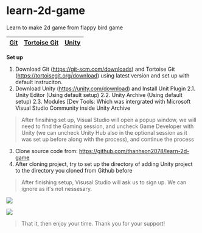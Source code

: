 # learn-2d-game

Learn to make 2d game from flappy bird game

[Git](https://git-scm.com/downloads) | [Tortoise Git](https://tortoisegit.org/download/) | [Unity](https://unity.com/download)
-- | - | -

**Set up**
1. Download Git (https://git-scm.com/downloads) and Tortoise Git (https://tortoisegit.org/download) using latest version and set up with default instruciton.
2. Download Unity (https://unity.com/download) and Install Unit Plugin
2.1. Unity Editor (Using default setup)
2.2. Unity Archive (Using default setup)
2.3. Modules [Dev Tools: Which was intergrated with Microsoft Visual Studio Community inside Unity Archive

> After finsihing set up, Visual Studio will open a popup window, we will need to find the Gaming session, and uncheck Game Developer with Unity (we can uncheck Unity Hub also in the optional session as it was set up before along with the process), and continue the process

3. Clone source code from: https://github.com/thanhson2078/learn-2d-game
4. After cloning project, try to set up the directory of adding Unity project to the directory you cloned from Github before

> After finishing setup, Visusal Studio will ask us to sign up. We can ignore as it's not nessesary.

![](https://scontent.fsgn5-5.fna.fbcdn.net/v/t1.15752-9/440943812_1244931143149747_8913728558467002741_n.png?_nc_cat=108&ccb=1-7&_nc_sid=5f2048&_nc_eui2=AeEsnoifiJ-jgXRHcGwHRn-m1OXjckhUc_jU5eNySFRz-GxCzyJURbbY50n6Oid7Qn_JAcK6EUUZ6Jx7ibCJsU6p&_nc_ohc=jk6hzFKsp8oQ7kNvgEDnvpd&_nc_ht=scontent.fsgn5-5.fna&oh=03_Q7cD1QGFaPzvt22TMLsptgjDVgEFxr2UNMBf1F4V2lx30U7fMg&oe=666BE753)

![](https://scontent.fsgn5-9.fna.fbcdn.net/v/t1.15752-9/440840534_957509792778463_8652348353261031171_n.png?_nc_cat=105&ccb=1-7&_nc_sid=5f2048&_nc_eui2=AeGFjYpDaSjq5Xk-WbEwdDbYzAEjgOLJMN_MASOA4skw37OXZoRuVp66N2jxaSclNu4U3J6aA0-DufuiH_hw5PG6&_nc_ohc=-neF_gcGaCQQ7kNvgFku4nJ&_nc_ht=scontent.fsgn5-9.fna&oh=03_Q7cD1QH8mQ1gPbfGgckJfaIOSrwvzgc2t2W46FjtfCzqMTWH2g&oe=666C1D78)

> That it, then enjoy your time. Thank you for your support!

